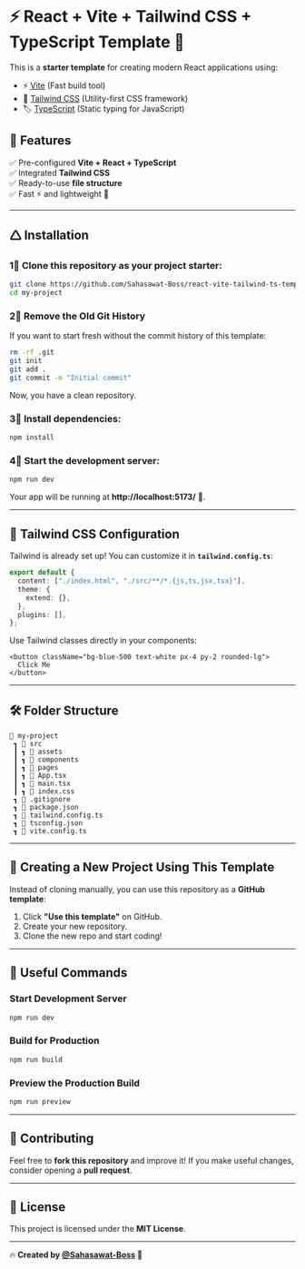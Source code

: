 # ⚡ React + Vite + Tailwind CSS + TypeScript Template 🚀

This is a **starter template** for creating modern React applications using:
- ⚡ [Vite](https://vitejs.dev/) (Fast build tool)
- 🎨 [Tailwind CSS](https://tailwindcss.com/) (Utility-first CSS framework)
- 🏷️ [TypeScript](https://www.typescriptlang.org/) (Static typing for JavaScript)

## 📌 Features
✅ Pre-configured **Vite + React + TypeScript**  
✅ Integrated **Tailwind CSS**  
✅ Ready-to-use **file structure**  
✅ Fast ⚡ and lightweight 🚀  

---

## 🛆 Installation

### 1⃣ Clone this repository as your project starter:
```sh
git clone https://github.com/Sahasawat-Boss/react-vite-tailwind-ts-template.git my-project
cd my-project
```

### 2⃣ Remove the Old Git History
If you want to start fresh without the commit history of this template:
```sh
rm -rf .git
git init
git add .
git commit -m "Initial commit"
```
Now, you have a clean repository.

### 3⃣ Install dependencies:
```sh
npm install
```

### 4⃣ Start the development server:
```sh
npm run dev
```

Your app will be running at **http://localhost:5173/** 🎉.

---

## 🎨 Tailwind CSS Configuration
Tailwind is already set up! You can customize it in **`tailwind.config.ts`**:
```ts
export default {
  content: ["./index.html", "./src/**/*.{js,ts,jsx,tsx}"],
  theme: {
    extend: {},
  },
  plugins: [],
};
```
Use Tailwind classes directly in your components:
```tsx
<button className="bg-blue-500 text-white px-4 py-2 rounded-lg">
  Click Me
</button>
```

---

## 🛠 Folder Structure
```
📂 my-project
 ┓ 📂 src
 ┃ ┓ 📂 assets
 ┃ ┓ 📂 components
 ┃ ┓ 📂 pages
 ┃ ┓ 🐜 App.tsx
 ┃ ┓ 🐜 main.tsx
 ┃ ┓ 🐜 index.css
 ┓ 🐜 .gitignore
 ┓ 🐜 package.json
 ┓ 🐜 tailwind.config.ts
 ┓ 🐜 tsconfig.json
 ┓ 🐜 vite.config.ts
```

---

## 🚀 Creating a New Project Using This Template
Instead of cloning manually, you can use this repository as a **GitHub template**:

1. Click **"Use this template"** on GitHub.
2. Create your new repository.
3. Clone the new repo and start coding!

---

## 🔗 Useful Commands

### **Start Development Server**
```sh
npm run dev
```

### **Build for Production**
```sh
npm run build
```

### **Preview the Production Build**
```sh
npm run preview
```

---

## 🤝 Contributing
Feel free to **fork this repository** and improve it! If you make useful changes, consider opening a **pull request**.

---

## 🐜 License
This project is licensed under the **MIT License**.

---

🔥 **Created by [@Sahasawat-Boss](https://github.com/Sahasawat-Boss) 🚀**
